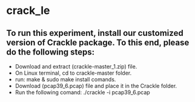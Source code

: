 # crack_le
To run this experiment, install our customized version of Crackle package. To this end, please do the following steps:
---
- Download and extract (crackle-master_1.zip) file. 
- On Linux terminal, cd to crackle-master folder.
- run: make & sudo make install comands.
- Download (pcap39_6.pcap) file and place it in the Crackle folder.
- Run the following comand: ./crackle -i pcap39_6.pcap

